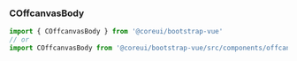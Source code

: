 ### COffcanvasBody

```jsx
import { COffcanvasBody } from '@coreui/bootstrap-vue'
// or
import COffcanvasBody from '@coreui/bootstrap-vue/src/components/offcanvas/COffcanvasBody'
```
